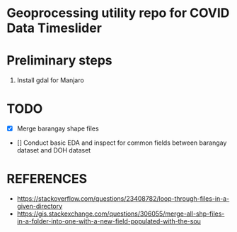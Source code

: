 # Geoprocessing utility repo for COVID Data Timeslider

# Preliminary steps 
1. Install gdal for Manjaro

# TODO
- [x] Merge barangay shape files
- [] Conduct basic EDA and inspect for common fields between barangay dataset and DOH dataset

# REFERENCES
- https://stackoverflow.com/questions/23408782/loop-through-files-in-a-given-directory
- https://gis.stackexchange.com/questions/306055/merge-all-shp-files-in-a-folder-into-one-with-a-new-field-populated-with-the-sou
